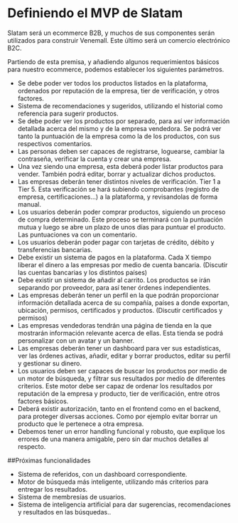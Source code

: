 # Definiendo el MVP de Slatam
Slatam será un ecommerce B2B, y muchos de sus componentes serán utilizados para construir Venemall. Este último será un comercio electrónico B2C.

Partiendo de esta premisa, y añadiendo algunos requerimientos básicos para nuestro ecommerce, podemos establecer los siguientes parámetros.

- Se debe poder ver todos los productos listados en la plataforma, ordenados por reputación de la empresa, tier de verificación, y otros factores.
- Sistema de recomendaciones y sugeridos, utilizando el historial como referencia para sugerir productos.
- Se debe poder ver los productos por separado, para así ver información detallada acerca del mismo y de la empresa vendedora. Se podrá ver tanto la puntuación de la empresa como la de los productos, con sus respectivos comentarios.
- Las personas deben ser capaces de registrarse, loguearse, cambiar la contraseña, verificar la cuenta y crear una empresa.
- Una vez siendo una empresa, esta deberá poder listar productos para vender. También podrá editar, borrar y actualizar dichos productos.
- Las empresas deberán tener distintos niveles de verificación. Tier 1 a Tier 5. Esta verificación se hará subiendo comprobantes (registro de empresa, certificaciones…) a la plataforma, y revisandolas de forma manual.
- Los usuarios deberán poder comprar productos, siguiendo un proceso de compra determinado. Este proceso se terminará con la puntuación mutua y luego se abre un plazo de unos días para puntuar el producto. Las puntuaciones va con un comentario.
- Los usuarios deberán poder pagar con tarjetas de crédito, débito y transferencias bancarias.
- Debe existir un sistema de pagos en la plataforma. Cada X tiempo liberar el dinero a las empresas por medio de cuenta bancaria. (Discutir las cuentas bancarias y los distintos países)
- Debe existir un sistema de añadir al carrito. Los productos se irán separando por proveedor, para así tener órdenes independientes.
- Las empresas deberán tener un perfil en la que podrán proporcionar información detallada acerca de su compañía, países a donde exportan, ubicación, permisos, certificados y productos. (Discutir certificados y permisos)
- Las empresas vendedoras tendrán una página de tienda en la que mostrarán información relevante acerca de ellas. Esta tienda se podrá personalizar con un avatar y un banner.
- Las empresas deberán tener un dashboard para ver sus estadísticas, ver las órdenes activas, añadir, editar y borrar productos, editar su perfil y gestionar su dinero.
- Los usuarios deben ser capaces de buscar los productos por medio de un motor de búsqueda, y filtrar sus resultados por medio de diferentes criterios. Este motor debe ser capaz de ordenar los resultados por reputación de la empresa y producto, tier de verificación, entre otros factores básicos.
- Deberá existir autorización, tanto en el frontend como en el backend, para proteger diversas acciones. Como por ejemplo evitar borrar un producto que le pertenece a otra empresa.
- Debemos tener un error handling funcional y robusto, que explique los errores de una manera amigable, pero sin dar muchos detalles al respecto.


##Próximas funcionalidades

- Sistema de referidos, con un dashboard correspondiente.
- Motor de búsqueda más inteligente, utilizando más criterios para entregar los resultados.
- Sistema de membresías de usuarios.
- Sistema de inteligencia artificial para dar sugerencias, recomendaciones y resultados en las búsquedas..
